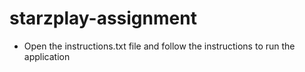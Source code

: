 # starzplay-assignment

- Open the instructions.txt file and follow the instructions to run the application
